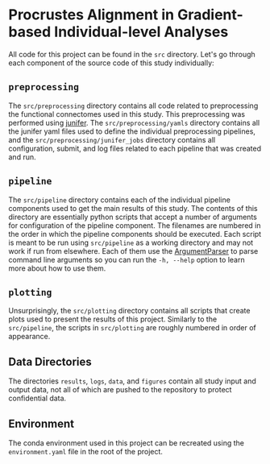 # Procrustes Alignment in Gradient-based Individual-level Analyses

All code for this project can be found in the `src` directory. Let's go through
each component of the source code of this study individually:

## `preprocessing`

The `src/preprocessing` directory contains all code related to preprocessing the
functional connectomes used in this study. This preprocessing was performed
using [junifer](https://juaml.github.io/junifer/main/index.html). The `src/preprocessing/yamls`
directory contains all the junifer yaml files used to define the individual preprocessing
pipelines, and the `src/preprocessing/junifer_jobs` directory contains all
configuration, submit, and log files related to each pipeline that was created and run.

## `pipeline`

The `src/pipeline` directory contains each of the individual pipeline components
used to get the main results of this study. The contents of this directory 
are essentially python scripts that accept a number of arguments for configuration
of the pipeline component. The filenames are numbered in the order in which the
pipeline components should be executed. Each script is meant to be run using 
`src/pipeline` as a working directory and may not work if run from elsewhere.
Each of them use the [ArgumentParser](https://docs.python.org/3/library/argparse.html)
to parse command line arguments so you can run the `-h, --help` option to learn
more about how to use them.

## `plotting`

Unsurprisingly, the `src/plotting` directory contains all scripts that create
plots used to present the results of this project. Similarly to the `src/pipeline`,
the scripts in `src/plotting` are roughly numbered in order of appearance.

## Data Directories

The directories `results`, `logs`, `data`, and `figures` contain all study input
and output data, not all of which are pushed to the repository to protect confidential
data.

## Environment

The conda environment used in this project can be recreated using the
`environment.yaml` file in the root of the project.
